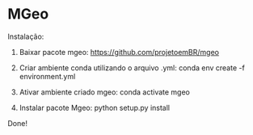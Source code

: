 # MGeo

Instalação:

1. Baixar pacote mgeo:
  https://github.com/projetoemBR/mgeo

2. Criar ambiente conda utilizando o arquivo .yml:
  conda env create -f environment.yml

3. Ativar ambiente criado mgeo:
  conda activate mgeo

4. Instalar pacote Mgeo:
  python setup.py install

Done!


